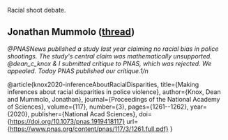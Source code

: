 Racial shoot debate.

## Jonathan Mummolo ([thread](https://twitter.com/jonmummolo/status/1219694149424861184))

*@PNASNews published a study last year claiming no racial bias in police shootings. The study's central claim was mathematically unsupported. @dean_c_knox
 & I submitted critique to PNAS, which was rejected. We appealed. Today PNAS published our critique.1/n*

@article{knox2020-inferenceAboutRacialDisparities,
  title={Making inferences about racial disparities in police violence},
  author={Knox, Dean and Mummolo, Jonathan},
  journal={Proceedings of the National Academy of Sciences},
  volume={117},
  number={3},
  pages={1261--1262},
  year={2020},
  publisher={National Acad Sciences},
  doi={https://doi.org/10.1073/pnas.1919418117}
  url={https://www.pnas.org/content/pnas/117/3/1261.full.pdf}
}

